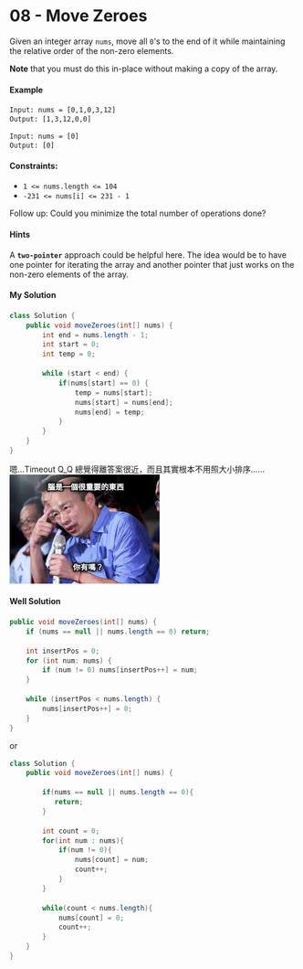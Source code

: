 # 08 - Move Zeroes
Given an integer array `nums`, move all `0`'s to the end of it while maintaining the relative order of the non-zero elements.

**Note** that you must do this in-place without making a copy of the array.

#### Example
```
Input: nums = [0,1,0,3,12]
Output: [1,3,12,0,0]
```

```
Input: nums = [0]
Output: [0]
```

#### Constraints:
* `1 <= nums.length <= 104`
* `-231 <= nums[i] <= 231 - 1`

Follow up: Could you minimize the total number of operations done?

#### Hints
A **`two-pointer`** approach could be helpful here. The idea would be to have one pointer for iterating the array and another pointer that just works on the non-zero elements of the array.

#### My Solution
```java
class Solution {
    public void moveZeroes(int[] nums) {
        int end = nums.length - 1;
		int start = 0;
		int temp = 0;
		
		while (start < end) {
			if(nums[start] == 0) {
				temp = nums[start];
				nums[start] = nums[end];
				nums[end] = temp;
			}
		}
    }
}
```

嗯...Timeout Q_Q
總覺得離答案很近，而且其實根本不用照大小排序......
![](/images/LeetCode/8-1.jpg)

#### Well Solution
```java
public void moveZeroes(int[] nums) {
    if (nums == null || nums.length == 0) return;        

    int insertPos = 0;
    for (int num: nums) {
        if (num != 0) nums[insertPos++] = num;
    }        

    while (insertPos < nums.length) {
        nums[insertPos++] = 0;
    }
}
```

or

```java
class Solution {
    public void moveZeroes(int[] nums) {
        
        if(nums == null || nums.length == 0){
           return; 
        }
        
        int count = 0;
        for(int num : nums){
            if(num != 0){
                nums[count] = num;
                count++;
            }
        }
        
        while(count < nums.length){
            nums[count] = 0;
            count++;
        }
    }
}
```